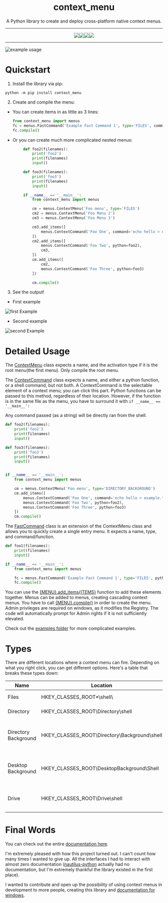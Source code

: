 <h1 align='center'> context_menu </h1>

<p align='center'>A Python library to create and deploy cross-platform native context menus.</p>


---

<p align='center'>
  <img src='https://travis-ci.com/saleguas/context_menu.svg?token=STF1haAqx5Xq2x9zdkHH&branch=master'/><img src='https://img.shields.io/readthedocs/context_menu'/><img src='https://img.shields.io/badge/pip-context__menu-blue'/><img src='https://img.shields.io/pypi/pyversions/context_menu'/>
</p>
<!-- ![build passing](https://travis-ci.com/saleguas/context_menu.svg?token=STF1haAqx5Xq2x9zdkHH&branch=master)   ![readthedocs](https://img.shields.io/readthedocs/context_menu) ![pip](https://img.shields.io/badge/pip-context__menu-blue) ![python version](https://img.shields.io/pypi/pyversions/context_menu) -->

---




![example usage](media/thumbnail.gif)

# Quickstart

1. Install the library via pip:
```
python -m pip install context_menu
```
2. Create and compile the menu:
  * You can create items in as little as 3 lines:
    ```python
    from context_menu import menus
    fc = menus.FastCommand('Example Fast Command 1', type='FILES', command='echo Hello')
    fc.compile()
    ```
  * Or you can create much more complicated nested menus:
```Python
        def foo2(filenames):
            print('foo2')
            print(filenames)
            input()

        def foo3(filenames):
            print('foo3')
            print(filenames)
            input()

        if __name__ == '__main__':
            from context_menu import menus

            cm = menus.ContextMenu('Foo menu', type='FILES')
            cm2 = menus.ContextMenu('Foo Menu 2')
            cm3 = menus.ContextMenu('Foo Menu 3')

            cm3.add_items([
                menus.ContextCommand('Foo One', command='echo hello > example.txt'),
            ])
            cm2.add_items([
                menus.ContextCommand('Foo Two', python=foo2),
                cm3,
            ])
            cm.add_items([
                cm2,
                menus.ContextCommand('Foo Three', python=foo3)
            ])

            cm.compile()
```
3. See the output!
  * First example

  ![first Example](media/first_example.png)

  * Second example

  ![second Example](media/second_example.png)

# Detailed Usage

The [ContextMenu]() class expects a name, and the activation type if it is the root menu(the first menu). Only compile the root menu.

The [ContextCommand]() class expects a name, and either a python function, or a shell command, but not both. A ContextCommand is the selectable element of a context menu; you can click this part. Python functions can be passed to this method, regardless of their location. However, if the function is in the same file as the menu, you have to surround it with `if __name__ == '__main__':`

Any command passed (as a string) will be directly ran from the shell.

```Python
def foo2(filenames):
    print('foo2')
    print(filenames)
    input()

def foo3(filenames):
    print('foo3')
    print(filenames)
    input()


if __name__ == '__main__':
    from context_menu import menus

    cm = menus.ContextMenu('Foo menu', type='DIRECTORY_BACKGROUND')
    cm.add_items([
        menus.ContextCommand('Foo One', command='echo hello > example.txt'),
        menus.ContextCommand('Foo Two', python=foo2),
        menus.ContextCommand('Foo Three', python=foo3)
    ])
    cm.compile()

```
The [FastCommand]() class is an extension of the ContextMenu class and allows you to quickly create a single entry menu. It expects a name, type, and command/function.

```python
def foo1(filenames):
    print(filenames)
    input()

if __name__ == '__main__':
    from context_menu import menus

    fc = menus.FastCommand('Example Fast Command 1', type='FILES', python=foo1)
    fc.compile()
```


You can use the [{MENU}.add_items{ITEMS}]() function to add these elements together. Menus can be added to menus, creating cascading context menus. You have to call [{MENU}.compile()]() in order to create the menu. Admin privileges are required on windows, as it modifies the Registry. The code will automatically prompt for Admin rights if it is not sufficiently elevated.

Check out the [examples folder](examples) for more complicated examples.

# Types

There are different locations where a context menu can fire. Depending on what you right click, you can get different options. Here's a table that breaks these types down:

| Name                 | Location                                     | Action                                   |
|----------------------|----------------------------------------------|------------------------------------------|
| Files                | HKEY_CLASSES_ROOT*\shell\                    | Opens on a file                          |
| Directory            | HKEY_CLASSES_ROOT\Directory\shell            | Opens on a directory                     |
| Directory Background | HKEY_CLASSES_ROOT\Directory\Background\shell | Opens on the background of the Directory |
| Desktop Background   | HKEY_CLASSES_ROOT\DesktopBackground\Shell    | Opens on the background of the Desktop   |
| Drive                | HKEY_CLASSES_ROOT\Drive\shell                | Opens on the drives(think USBs)          |


# Final Words

You can check out the entire [documentation here]().

I'm extremely pleased with how this project turned out. I can't count how many times I wanted to give up. All the interfaces I had to interact with almost zero documentation ([nautilus-python](https://wiki.gnome.org/Projects/NautilusPython) actually had no documentation, but I'm extremely thankful the library existed in the first place).

 I wanted to contribute and open up the possibility of using context menus in development to more people, creating this library and [documentation for windows](https://medium.com/analytics-vidhya/creating-cascading-context-menus-with-the-windows-10-registry-f1cf3cd8398f).

